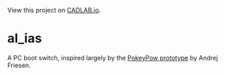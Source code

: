 View this project on [CADLAB.io](https://cadlab.io/project/28763). 

# al_ias
A PC boot switch, inspired largely by the [PokeyPow prototype](ghttps://www.ajfriesen.com/my-first-electronic-hardware-pc) by Andrej Friesen.
